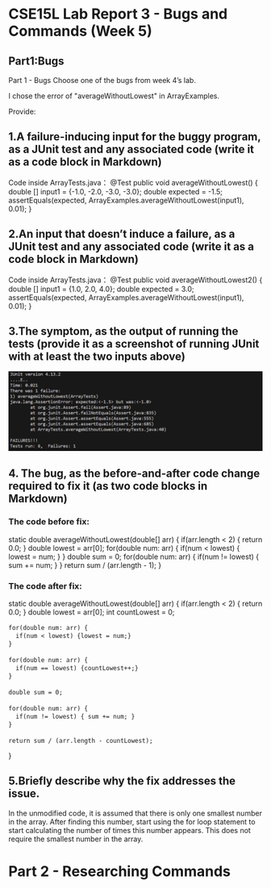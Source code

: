 # CSE15L Lab Report 3 - Bugs and Commands (Week 5)

## Part1:Bugs
Part 1 - Bugs
Choose one of the bugs from week 4’s lab.

I chose the error of "averageWithoutLowest" in ArrayExamples.

Provide:
## 1.A failure-inducing input for the buggy program, as a JUnit test and any associated code (write it as a code block in Markdown)
Code inside ArrayTests.java：
 @Test
  public void averageWithoutLowest() {
    double [] input1 = {-1.0, -2.0, -3.0, -3.0};
    double expected = -1.5;
    assertEquals(expected, ArrayExamples.averageWithoutLowest(input1), 0.01);
  }


## 2.An input that doesn’t induce a failure, as a JUnit test and any associated code (write it as a code block in Markdown)
Code inside ArrayTests.java：
@Test
  public void averageWithoutLowest2() {
    double [] input1 = {1.0, 2.0, 4.0};
    double expected = 3.0;
    assertEquals(expected, ArrayExamples.averageWithoutLowest(input1), 0.01);
  }

## 3.The symptom, as the output of running the tests (provide it as a screenshot of running JUnit with at least the two inputs above)
![cd1](https://github.com/AdamMa2000/cse15l-lab-reports/blob/main/lab3.jpg?raw=true)

## 4. The bug, as the before-and-after code change required to fix it (as two code blocks in Markdown)
### The code before fix:
  static double averageWithoutLowest(double[] arr) {
    if(arr.length < 2) { return 0.0; }
    double lowest = arr[0];
    for(double num: arr) {
      if(num < lowest) { lowest = num; }
    }
    double sum = 0;
    for(double num: arr) {
      if(num != lowest) { sum += num; }
    }
    return sum / (arr.length - 1);
  }

### The code after fix:
static double averageWithoutLowest(double[] arr) {
    if(arr.length < 2) { return 0.0; }
    double lowest = arr[0];
    int countLowest = 0;

    for(double num: arr) {
      if(num < lowest) {lowest = num;}
    }

    for(double num: arr) {
      if(num == lowest) {countLowest++;}
    }
 
    double sum = 0;

    for(double num: arr) {
      if(num != lowest) { sum += num; }
    }
    
    return sum / (arr.length - countLowest);
  }

## 5.Briefly describe why the fix addresses the issue.
In the unmodified code, it is assumed that there is only one smallest number in the array. After finding this number, start using the for loop statement to start calculating the number of times this number appears. This does not require the smallest number in the array.

# Part 2 - Researching Commands
